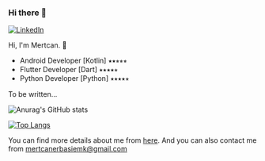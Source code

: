 ### Hi there 👋

[![LinkedIn](https://img.shields.io/badge/linkedin-%230077B5.svg?&style=for-the-badge&logo=linkedin&logoColor=white)](https://www.linkedin.com/in/mertcan-erbaşi-46a554108/)


Hi, I'm Mertcan. 👋

  - Android Developer [Kotlin] ⭑⭑⭒⭒⭒
  - Flutter Developer [Dart] ⭑⭑⭑⭑⭒
  - Python Developer [Python] ⭑⭑⭑⭑⭒



To be written...

![Anurag's GitHub stats](https://github-readme-stats.vercel.app/api?username=mercoski&hide=issues,stars&show_icons=true&include_all_commits=true&theme=radical)
  
[![Top Langs](https://github-readme-stats.vercel.app/api/top-langs/?username=mercoski&langs_count=3&theme=radical)](https://github.com/anuraghazra/github-readme-stats)



You can find more details about me from [here](https://mercoski.github.io/en). And you can also contact me from mertcanerbasiemk@gmail.com

